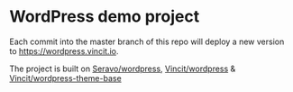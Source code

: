 # WordPress demo project

Each commit into the master branch of this repo will deploy a new version to https://wordpress.vincit.io.

The project is built on [Seravo/wordpress][1], [Vincit/wordpress][2] & [Vincit/wordpress-theme-base][3]

[1]: https://github.com/Seravo/wordpress
[2]: https://github.com/Vincit/wordpress
[3]: https://github.com/Vincit/wordpress-theme-base

